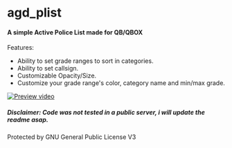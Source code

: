 # agd_plist

#### A simple Active Police List made for QB/QBOX

Features:
- Ability to set grade ranges to sort in categories.
- Ability to set callsign.
- Customizable Opacity/Size.
- Customize your grade range's color, category name and min/max grade.

[![Preview video](https://img.youtube.com/vi/JCMU9oSZJ0Y/0.jpg)](https://www.youtube.com/watch?v=JCMU9oSZJ0Y)


##### Disclaimer: Code was not tested in a public server, i will update the readme asap.

Protected by GNU General Public License V3

